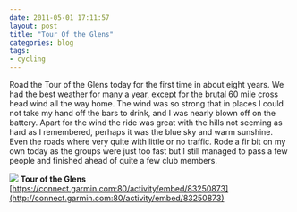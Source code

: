 ```yaml
---
date: 2011-05-01 17:11:57
layout: post
title: "Tour Of the Glens"
categories: blog 
tags:
- cycling
---
```


Road the Tour of the Glens today for the first time in about eight years. We had the best weather for many a year, except for the brutal 60 mile cross head wind all the way home. The wind was so strong that in places I could not take my hand off the bars to drink, and I was nearly blown off on the battery. Apart for the wind the ride was great with the hills not seeming as hard as I remembered, perhaps it was the blue sky and warm sunshine. Even the roads where very quite with little or no traffic. Rode a fir bit on my own today as the groups were just too fast but I still managed to pass a few people and finished ahead of quite a few club members.

![](/images/2011/easter2011137.jpg)
**Tour of the Glens**
[https://connect.garmin.com:80/activity/embed/83250873](http://connect.garmin.com:80/activity/embed/83250873)
